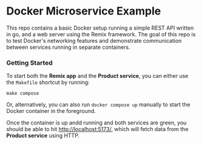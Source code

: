 # Docker Microservice Example

This repo contains a basic Docker setup running a simple REST API written in go, and a web server using the Remix framework. The goal of this repo is to test Docker's networking features and demonstrate communication between services running in separate containers.

### Getting Started

To start both the **Remix app** and the **Product service**, you can either use the `Makefile` shortcut by running:

```
make compose
```

Or, alternatively, you can also run `docker compose up` manually to start the Docker container in the foreground.

Once the container is up andd running and both services are green, you should be able to hit [http://localhost:5173/](http://localhost:5173/), which will fetch data from the **Product service** using HTTP.
